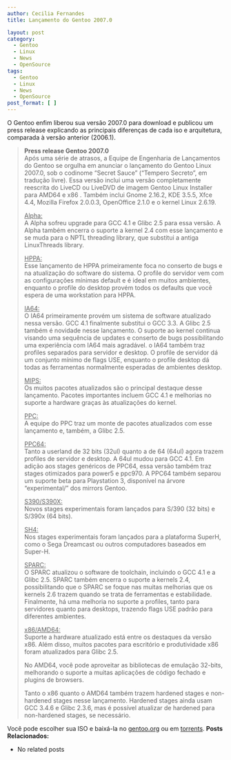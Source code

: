 ```yaml
---
author: Cecilia Fernandes
title: Lançamento do Gentoo 2007.0

layout: post
category:
  - Gentoo
  - Linux
  - News
  - OpenSource
tags:
  - Gentoo
  - Linux
  - News
  - OpenSource
post_format: [ ]
---
```

O Gentoo enfim liberou sua versão 2007.0 para download e publicou um press release explicando as principais diferenças de cada iso e arquitetura, comparada à versão anterior (2006.1).

> **Press release Gentoo 2007.0**  
> Após uma série de atrasos, a Equipe de Engenharia de Lançamentos do Gentoo se orgulha em anunciar o lançamento do Gentoo Linux 2007.0, sob o codinome “Secret Sauce” (“Tempero Secreto”, em tradução livre). Essa versão inclui uma versão completamente reescrita do LiveCD ou LiveDVD de imagem Gentoo Linux Installer para AMD64 e x86 . Também inclui Gnome 2.16.2, KDE 3.5.5, Xfce 4.4, Mozilla Firefox 2.0.0.3, OpenOffice 2.1.0 e o kernel Linux 2.6.19.
> 
> <u>Alpha:</u>  
> A Alpha sofreu upgrade para GCC 4.1 e Glibc 2.5 para essa versão. A Alpha também encerra o suporte a kernel 2.4 com esse lançamento e se muda para o NPTL threading library, que substitui a antiga LinuxThreads library.
> 
> <u>HPPA:</u>  
> Esse lançamento de HPPA primeiramente foca no conserto de bugs e na atualização do software do sistema. O profile do servidor vem com as configurações mínimas default e é ideal em muitos ambientes, enquanto o profile do desktop provém todos os defaults que você espera de uma workstation para HPPA.
> 
> <u>IA64:</u>  
> O IA64 primeiramente provém um sistema de software atualizado nessa versão. GCC 4.1 finalmente substitui o GCC 3.3. A Glibc 2.5 também é novidade nesse lançamento. O suporte ao kernel continua visando uma sequência de updates e conserto de bugs possibilitando uma experiência com IA64 mais agradável. o IA64 também traz profiles separados para servidor e desktop. O profile de servidor dá um conjunto mínimo de flags USE, enquanto o profile desktop dá todas as ferramentas normalmente esperadas de ambientes desktop.
> 
> <u>MIPS:</u>  
> Os muitos pacotes atualizados são o principal destaque desse lançamento. Pacotes importantes incluem GCC 4.1 e melhorias no suporte a hardware graças às atualizações do kernel.
> 
> <u>PPC:</u>  
> A equipe do PPC traz um monte de pacotes atualizados com esse lançamento e, também, a Glibc 2.5.
> 
> <u>PPC64:</u>  
> Tanto a userland de 32 bits (32ul) quanto a de 64 (64ul) agora trazem profiles de servidor e desktop. A 64ul mudou para GCC 4.1. Em adição aos stages genéricos de PPC64, essa versão também traz stages otimizados para power5 e ppc970. A PPC64 também separou um suporte beta para Playstation 3, disponível na árvore “experimental/” dos mirrors Gentoo.
> 
> <u>S390/S390X:</u>  
> Novos stages experimentais foram lançados para S/390 (32 bits) e S/390x (64 bits).
> 
> <u>SH4:</u>  
> Nos stages experimentais foram lançados para a plataforma SuperH, como o Sega Dreamcast ou outros computadores baseados em Super-H.
> 
> <u>SPARC:</u>  
> O SPARC atualizou o software de toolchain, incluindo o GCC 4.1 e a Glibc 2.5. SPARC também encerra o suporte a kernels 2.4, possibilitando que o SPARC se foque nas muitas melhorias que os kernels 2.6 trazem quando se trata de ferramentas e estabilidade. Finalmente, há uma melhoria no suporte a profiles, tanto para servidores quanto para desktops, trazendo flags USE padrão para diferentes ambientes.
> 
> <u>x86/AMD64:</u>  
> Suporte a hardware atualizado está entre os destaques da versão x86. Além disso, muitos pacotes para escritório e produtividade x86 foram atualizados para Glibc 2.5.
> 
> No AMD64, você pode aproveitar as bibliotecas de emulação 32-bits, melhorando o suporte a muitas aplicações de código fechado e plugins de browsers.
> 
> Tanto o x86 quanto o AMD64 também trazem hardened stages e non-hardened stages nesse lançamento. Hardened stages ainda usam GCC 3.4.6 e Glibc 2.3.6, mas é possível atualizar de hardened para non-hardened stages, se necessário.

Você pode escolher sua ISO e baixá-la no [gentoo.org][1] ou em [torrents][2]. 
**Posts Relacionados:** 
*   No related posts












 [1]: http://www.gentoo.org/main/en/where.xml
 [2]: http://torrents.gentoo.org/





